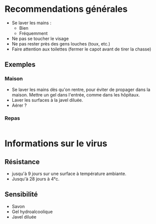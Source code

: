# Recommendations générales
* Se laver les mains :
  * Bien
  * Fréquemment
* Ne pas se toucher le visage
* Ne pas rester près des gens louches (toux, etc.)
* Faire attention aux toilettes (fermer le capot avant de tirer la chasse)

## Exemples
### Maison
* Se laver les mains dès qu'on rentre, pour éviter de propager dans la maison. Mettre un gel dans l'entrée, comme dans les hôpitaux.
* Laver les surfaces à la javel diluée.
* Aérer ?
### Repas

```markdown
```

# Informations sur le virus
## Résistance
* jusqu'à 9 jours sur une surface à température ambiante.
* Jusqu'à 28 jours à 4°c.
## Sensibilité
* Savon
* Gel hydroalcoolique
* Javel diluée

